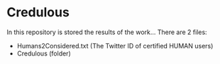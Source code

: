 # Credulous

In this repository is stored the results of the work...
There are 2 files:
- Humans2Considered.txt (The Twitter ID of certified HUMAN users)
- Credulous (folder)
